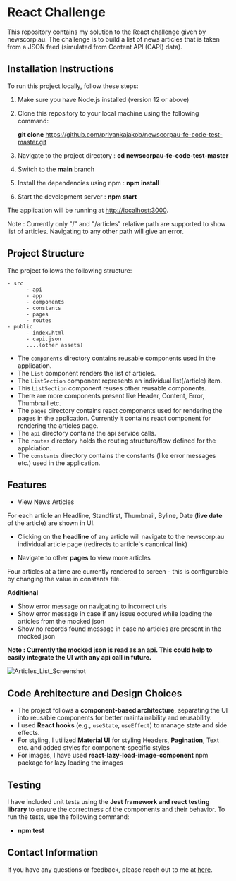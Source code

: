 # React Challenge

This repository contains my solution to the React challenge given by newscorp.au. The challenge is to build a list of news articles that is taken from a JSON feed (simulated from  Content API (CAPI) data).

## Installation Instructions

To run this project locally, follow these steps:

1. Make sure you have Node.js installed (version 12 or above)

2. Clone this repository to your local machine using the following command:
    
    __git clone__ https://github.com/priyankajakob/newscorpau-fe-code-test-master.git
    
3. Navigate to the project directory : 
   __cd newscorpau-fe-code-test-master__
   
4. Switch to the __main__ branch 

5. Install the dependencies using npm :
   __npm install__

6. Start the development server :
   __npm start__
   

The application will be running at [http://localhost:3000](http://localhost:3000).

Note : Currently only "/" and "/articles" relative path are supported to show list of articles. Navigating to any other path will give an error. 

## Project Structure

The project follows the following structure:

```
- src
      - api
      - app
      - components
      - constants
      - pages
      - routes
- public
      - index.html
      - capi.json
      ....(other assets)

```
- The `components` directory contains reusable components used in the application.
- The `List` component renders the list of articles.
- The `ListSection` component represents an individual list(/article) item.
- This `ListSection` component reuses other reusable components.
- There are more components present like Header, Content, Error, Thumbnail etc.
- The `pages` directory contains react components used for rendering the pages in the application. Currently it contains react component for rendering the articles page.
- The `api` directory contains the api service calls. 
- The `routes` directory holds the routing structure/flow defined for the applciation.
- The `constants` directory contains the constants (like error messages etc.) used in the application.

## Features

- View News Articles 

For each article an Headline, Standfirst, Thumbnail, Byline, Date (__live date__ of the article) are shown in UI.

- Clicking on the __headline__ of any article will navigate to the newscorp.au individual article page (redirects to article's canonical link)

- Navigate to other __pages__ to view more articles

Four articles at a time are currently rendered to screen - this is configurable by changing the value in constants file. 


__Additional__
- Show error message on navigating to incorrect urls
- Show error message in case if any issue occured while loading the articles from the mocked json
- Show no records found message in case no articles are present in the mocked json

__Note : Currently the mocked json is read as an api. This could help to easily integrate the UI with any api call in future.__

![Articles_List_Screenshot](https://github.com/priyankajakob/newscorpau-fe-code-test-master/assets/50093965/c8294507-e04b-4065-8cfc-8015ab398b5a)

## Code Architecture and Design Choices

- The project follows a __component-based architecture__, separating the UI into reusable components for better maintainability and reusability.
- I used __React hooks__ (e.g., `useState`, `useEffect`) to manage state and side effects.
- For styling, I utilized __Material UI__ for styling Headers, __Pagination__, Text etc. and added styles for component-specific styles
- For images, I have used __react-lazy-load-image-component__ npm package for lazy loading the images

## Testing

I have included unit tests using the __Jest framework and react testing library__ to ensure the correctness of the components and their behavior. To run the tests, use the following command: 
* __npm test__


## Contact Information

If you have any questions or feedback, please reach out to me at [here](mailto:priyanka.jacob93@gmail.com).

